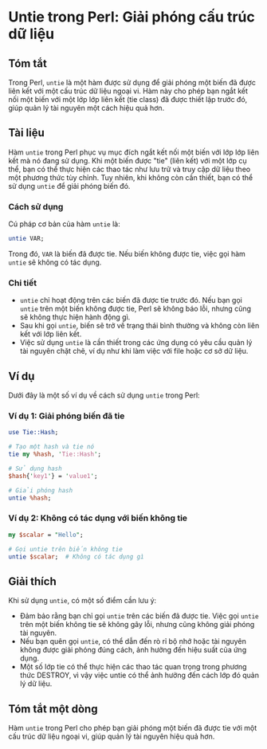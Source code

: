 <!--
Meta Description: # Untie trong Perl: Giải phóng cấu trúc dữ liệu ## Tóm tắt Trong Perl, `untie` là một hàm được sử dụng để giải phóng một biến đã được liên kết với một...
Meta Keywords: untie, một, tie, biến, không
-->

# Untie trong Perl: Giải phóng cấu trúc dữ liệu

## Tóm tắt
Trong Perl, `untie` là một hàm được sử dụng để giải phóng một biến đã được liên kết với một cấu trúc dữ liệu ngoại vi. Hàm này cho phép bạn ngắt kết nối một biến với một lớp lớp liên kết (tie class) đã được thiết lập trước đó, giúp quản lý tài nguyên một cách hiệu quả hơn.

## Tài liệu
Hàm `untie` trong Perl phục vụ mục đích ngắt kết nối một biến với lớp lớp liên kết mà nó đang sử dụng. Khi một biến được "tie" (liên kết) với một lớp cụ thể, bạn có thể thực hiện các thao tác như lưu trữ và truy cập dữ liệu theo một phương thức tùy chỉnh. Tuy nhiên, khi không còn cần thiết, bạn có thể sử dụng `untie` để giải phóng biến đó.

### Cách sử dụng
Cú pháp cơ bản của hàm `untie` là:

```perl
untie VAR;
```

Trong đó, `VAR` là biến đã được tie. Nếu biến không được tie, việc gọi hàm `untie` sẽ không có tác dụng.

### Chi tiết
- `untie` chỉ hoạt động trên các biến đã được tie trước đó. Nếu bạn gọi `untie` trên một biến không được tie, Perl sẽ không báo lỗi, nhưng cũng sẽ không thực hiện hành động gì.
- Sau khi gọi `untie`, biến sẽ trở về trạng thái bình thường và không còn liên kết với lớp liên kết.
- Việc sử dụng `untie` là cần thiết trong các ứng dụng có yêu cầu quản lý tài nguyên chặt chẽ, ví dụ như khi làm việc với file hoặc cơ sở dữ liệu.

## Ví dụ
Dưới đây là một số ví dụ về cách sử dụng `untie` trong Perl:

### Ví dụ 1: Giải phóng biến đã tie
```perl
use Tie::Hash;

# Tạo một hash và tie nó
tie my %hash, 'Tie::Hash';

# Sử dụng hash
$hash{'key1'} = 'value1';

# Giải phóng hash
untie %hash;
```

### Ví dụ 2: Không có tác dụng với biến không tie
```perl
my $scalar = "Hello";

# Gọi untie trên biến không tie
untie $scalar;  # Không có tác dụng gì
```

## Giải thích
Khi sử dụng `untie`, có một số điểm cần lưu ý:
- Đảm bảo rằng bạn chỉ gọi `untie` trên các biến đã được tie. Việc gọi `untie` trên một biến không tie sẽ không gây lỗi, nhưng cũng không giải phóng tài nguyên.
- Nếu bạn quên gọi `untie`, có thể dẫn đến rò rỉ bộ nhớ hoặc tài nguyên không được giải phóng đúng cách, ảnh hưởng đến hiệu suất của ứng dụng.
- Một số lớp tie có thể thực hiện các thao tác quan trọng trong phương thức DESTROY, vì vậy việc untie có thể ảnh hưởng đến cách lớp đó quản lý dữ liệu.

## Tóm tắt một dòng
Hàm `untie` trong Perl cho phép bạn giải phóng một biến đã được tie với một cấu trúc dữ liệu ngoại vi, giúp quản lý tài nguyên hiệu quả hơn.